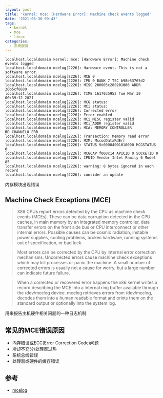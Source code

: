```yaml
---
layout: post
title: 'kernel: mce: [Hardware Error]: Machine check events logged'
date: '2021-03-30 09:43'
tags:
  - kernel
  - mce
  - linux
categories:
  - 系统服务
---
```


```
localhost.localdomain kernel: mce: [Hardware Error]: Machine check events logged
localhost.localdomain mcelog[2226]: Hardware event. This is not a software error.
localhost.localdomain mcelog[2226]: MCE 0
localhost.localdomain mcelog[2226]: CPU 0 BANK 7 TSC b98e63765d2
localhost.localdomain mcelog[2226]: MISC 200005c280201086 ADDR 20b5cf8880
localhost.localdomain mcelog[2226]: TIME 1617035952 Tue Mar 30 00:39:12 2021
localhost.localdomain mcelog[2226]: MCG status:
localhost.localdomain mcelog[2226]: MCi status:
localhost.localdomain mcelog[2226]: Corrected error
localhost.localdomain mcelog[2226]: Error enabled
localhost.localdomain mcelog[2226]: MCi_MISC register valid
localhost.localdomain mcelog[2226]: MCi_ADDR register valid
localhost.localdomain mcelog[2226]: MCA: MEMORY CONTROLLER RD_CHANNEL0_ERR
localhost.localdomain mcelog[2226]: Transaction: Memory read error
localhost.localdomain mcelog[2226]: M2M: MscodDataRdErr
localhost.localdomain mcelog[2226]: STATUS 9c00004001010090 MCGSTATUS 0
localhost.localdomain mcelog[2226]: MCGCAP f000c14 APICID 0 SOCKETID 0
localhost.localdomain mcelog[2226]: CPUID Vendor Intel Family 6 Model 85
localhost.localdomain mcelog[2226]: warning: 8 bytes ignored in each record
localhost.localdomain mcelog[2226]: consider an update
```
内存模块出现错误

<!--more-->

## Machine Check Exceptions (MCE)

> X86 CPUs report errors detected by the CPU as machine check events (MCEs). These can be data corruption detected in the CPU caches, in main memory by an integrated memory controller, data transfer errors on the front side bus or CPU interconnect or other internal errors. Possible causes can be cosmic radiation, instable power supplies, cooling problems, broken hardware, running systems out of specification, or bad luck.

> Most errors can be corrected by the CPU by internal error correction mechanisms. Uncorrected errors cause machine check exceptions which may kill processes or panic the machine. A small number of corrected errors is usually not a cause for worry, but a large number can indicate future failure.

> When a corrected or recovered error happens the x86 kernel writes a record describing the MCE into a internal ring buffer available through the /dev/mcelog device. mcelog retrieves errors from /dev/mcelog, decodes them into a human readable format and prints them on the standard output or optionally into the system log.

用来报告主机硬件相关问题的一种日志机制

## 常见的MCE错误原因

- 内存错误或ECC(Error Correction Code)问题
- 冷却不充分/处理器过热
- 系统总线错误
- 处理器或硬件的缓存错误


## 参考

- [mcelog](http://mcelog.org/manpage.html)
